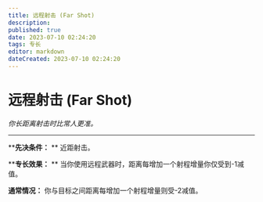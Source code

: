 ```yaml
---
title: 远程射击 (Far Shot)
description: 
published: true
date: 2023-07-10 02:24:20
tags: 专长
editor: markdown
dateCreated: 2023-07-10 02:24:20
---
```


# 远程射击 (Far Shot)

_你长距离射击时比常人更准。_

---

****先决条件：** ** 近距射击。

****专长效果：** ** 当你使用远程武器时，距离每增加一个射程增量你仅受到-1减值。

**通常情况：** 你与目标之间距离每增加一个射程增量则受-2减值。

